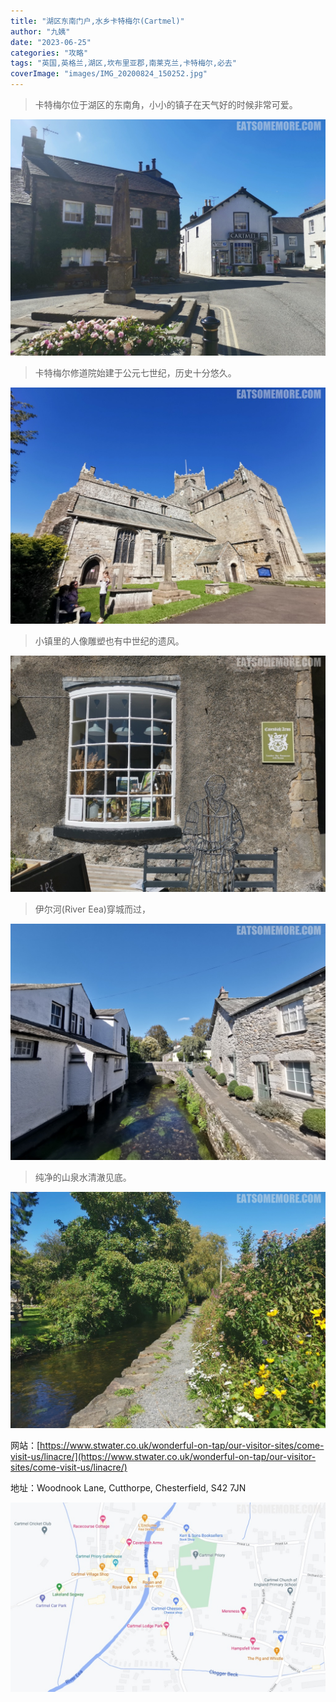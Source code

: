 ```yaml
---
title: "湖区东南门户,水乡卡特梅尔(Cartmel)"
author: "九姨"
date: "2023-06-25"
categories: "攻略"
tags: "英国,英格兰,湖区,坎布里亚郡,南莱克兰,卡特梅尔,必去"
coverImage: "images/IMG_20200824_150252.jpg"
---
```


>卡特梅尔位于湖区的东南角，小小的镇子在天气好的时候非常可爱。

![Cartmel](images/IMG_20200824_145158.jpg)

>卡特梅尔修道院始建于公元七世纪，历史十分悠久。

![Cartmel Priory](images/IMG_20200824_144043.jpg)

>小镇里的人像雕塑也有中世纪的遗风。

![Cartmel](images/IMG_20200824_145108.jpg)

>伊尔河(River Eea)穿城而过，

![Cartmel](images/IMG_20200824_145401.jpg)

>纯净的山泉水清澈见底。

![Cartmel](images/IMG_20200824_150252.jpg)


网站：[https://www.stwater.co.uk/wonderful-on-tap/our-visitor-sites/come-visit-us/linacre/](https://www.stwater.co.uk/wonderful-on-tap/our-visitor-sites/come-visit-us/linacre/)

地址：Woodnook Lane, Cutthorpe, Chesterfield, S42 7JN

![Cartmel](images/cartmel.jpg)